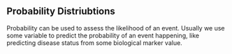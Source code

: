 ## Probability Distriubtions

Probability can be used to assess the likelihood of an event. Usually we use some variable to predict the probability of an event happening, like predicting disease status from some biological marker value.

